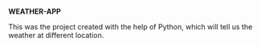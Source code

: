 **WEATHER-APP**

This was the project created with the help of Python, which will tell us the weather at different location.
